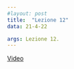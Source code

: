 ```yaml
---
#layout: post
title:  "Lezione 12"
data: 21-4-22

args: Lezione 12. 
---
```


[Video](https://uniroma2.sharepoint.com/:v:/s/GAMBOSI-8066132-MACHINE_LEARNING_1/EeaYqrEM0sxLnxw2OKNESsgBXveb-E_gWrLPnWC6yFv5rg?e=PBduTv)
